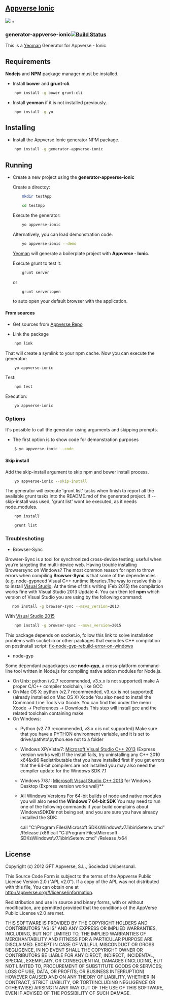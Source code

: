 ## [Appverse Ionic](http://appverse.org/)
![](http://appversed.files.wordpress.com/2012/12/logo.png) + ![]()

### generator-appverse-ionic[![Build Status](https://secure.travis-ci.org/someuser/generator-appverse-ionic.png?branch=master)](https://travis-ci.org/someuser/generator-appverse-ionic)

This is a [Yeoman](http://yeoman.io) Generator for Appverse - Ionic


Requirements
-------------
**Nodejs** and **NPM** package manager must be installed.

* Install **bower** and **grunt-cli**.

```bash
    npm install -g bower grunt-cli
```

* Install **yeoman** if it is not installed previously.

```bash
    npm install -g yo
```

Installing
-------------

* Install the Appverse Ionic generator NPM package.

```bash
    npm install -g generator-appverse-ionic
```

Running
-------------

* Create a new project using the **generator-appverse-ionic**

  Create a directoy:

    ```bash
        mkdir testApp
    ```

    ```bash
        cd testApp
    ```

    Execute the generator:

    ```bash
        yo appverse-ionic
    ```

    Alternatively, you can load demonstration code:

    ```bash
        yo appverse-ionic --demo
    ```

    [Yeoman](http://yeoman.io) will generate a boilerplate project with **Appverse - Ionic**.

    Execute grunt to test it:

    ```bash
        grunt server
    ```

    or

    ```bash
        grunt server:open
    ```

    to auto open your default browser with the application.



#### From sources
* Get sources from [Appverse Repo](https://appverse.gftlabs.com/git/plugins/servlet/readmeparser/display/FATE/generator-appverse-ionic/)

* Link the package

```bash
    npm link
```

That will create a symlink to your npm cache.
Now you can execute the generator:

```bash
    yo appverse-ionic
```

Test:

```bash
    npm test
```

Execution:

```bash
    yo appverse-ionic
```

### Options

It's possible to call the generator using arguments and skipping prompts.

* The first option is to show code for demonstration purposes

```bash
    $ yo appverse-ionic --code
```

#### Skip install
Add the skip-install argument to skip npm and bower install process.

```bash
    yo appverse-ionic --skip-install
```

The generator will execute 'grunt list' tasks when finish to report all the available grunt tasks into the README.md of the generated project.
If --skip-install was used, 'grunt list' wont be executed, as it needs node_modules.

```bash
    npm install
```

```bash
    grunt list
```

### Troubleshoting

* Browser-Sync

Browser-Sync is a tool for synchronized cross-device testing; useful when you’re targeting the multi-device web.
Having trouble installing Browsersync on Windows? The most common reason for npm to throw errors when compiling **Browser-Sync** is that some of the dependencies (e.g. node-gypneed Visual C++ runtime libraries.The way to resolve this is to install [Visual Studio](https://www.visualstudio.com). At the time of this writing (Feb 2015) the compilation works fine with Visual Studio 2013 Update 4. You can then tell **npm** which version of Visual Studio you are using by the following command:

```bash
   npm install -g browser-sync --msvs_version=2013
```

  With [Visual Studio 2015](https://www.visualstudio.com)

  ```bash
      npm install -g browser-sync --msvs_version=2015
  ```

  This package depends on socket.io, follow this link to solve installation problems with socket.io or other packages that executes C++ compilation on postinstall script: [fix-node-gyp-rebuild-error-on-windows](https://www.robertkehoe.com/2015/03/fix-node-gyp-rebuild-error-on-windows)

* node-gyp

Some dependant pagackages use **node-gyp**, a cross-platform command-line tool written in Node.js for compiling native addon modules for Node.js.
* On Unix:
  python (v2.7 recommended, v3.x.x is not supported)
  make
  A proper C/C++ compiler toolchain, like GCC
* On Mac OS X:
  python (v2.7 recommended, v3.x.x is not supported) (already installed on Mac OS X)
  Xcode
  You also need to install the Command Line Tools via Xcode. You can find this under the menu Xcode -> Preferences -> Downloads
  This step will install gcc and the related toolchain containing make
* On Windows:
  * Python (v2.7.3 recommended, v3.x.x is not supported)
    Make sure that you have a PYTHON environment variable, and it is set to drive:\path\to\python.exe not to a folder
  * Windows XP/Vista/7:
    [Microsoft Visual Studio C++ 2013](https://www.visualstudio.com) (Express version works well)
    If the install fails, try uninstalling any C++ 2010 x64&x86 Redistributable that you have installed first
    If you get errors that the 64-bit compilers are not installed you may also need the compiler update for the Windows SDK 7.1
  * Windows 7/8.1:
    [Microsoft Visual Studio C++ 2013](https://www.visualstudio.com) for Windows Desktop (Express version works well)**
  * All Windows Versions
    For 64-bit builds of node and native modules you will also need the **Windows 7 64-bit SDK**
    You may need to run one of the following commands if your build complains about WindowsSDKDir not being set, and you are sure you have already installed the SDK:

    call "C:\Program Files\Microsoft SDKs\Windows\v7.1\bin\Setenv.cmd" /Release /x86
    call "C:\Program Files\Microsoft SDKs\Windows\v7.1\bin\Setenv.cmd" /Release /x64

## License

Copyright (c) 2012 GFT Appverse, S.L., Sociedad Unipersonal.

 This Source  Code Form  is subject to the  terms of  the Appverse Public License
 Version 2.0  ("APL v2.0").  If a copy of  the APL  was not  distributed with this
file, You can obtain one at <http://appverse.org/#/license/information>.

 Redistribution and use in  source and binary forms, with or without modification,
 are permitted provided that the  conditions  of the  AppVerse Public License v2.0
 are met.

 THIS SOFTWARE IS PROVIDED BY THE  COPYRIGHT HOLDERS  AND CONTRIBUTORS "AS IS" AND
 ANY EXPRESS  OR IMPLIED WARRANTIES, INCLUDING, BUT  NOT LIMITED TO,   THE IMPLIED
 WARRANTIES   OF  MERCHANTABILITY   AND   FITNESS   FOR A PARTICULAR  PURPOSE  ARE
 DISCLAIMED. EXCEPT IN CASE OF WILLFUL MISCONDUCT OR GROSS NEGLIGENCE, IN NO EVENT
 SHALL THE  COPYRIGHT OWNER  OR  CONTRIBUTORS  BE LIABLE FOR ANY DIRECT, INDIRECT,
 INCIDENTAL,  SPECIAL,   EXEMPLARY,  OR CONSEQUENTIAL DAMAGES  (INCLUDING, BUT NOT
 LIMITED TO,  PROCUREMENT OF SUBSTITUTE  GOODS OR SERVICES;  LOSS OF USE, DATA, OR
 PROFITS; OR BUSINESS INTERRUPTION) HOWEVER CAUSED AND ON ANY THEORY OF LIABILITY,
 WHETHER IN CONTRACT, STRICT LIABILITY, OR TORT(INCLUDING NEGLIGENCE OR OTHERWISE)
 ARISING  IN  ANY WAY OUT  OF THE USE  OF THIS  SOFTWARE,  EVEN  IF ADVISED OF THE
 POSSIBILITY OF SUCH DAMAGE.
